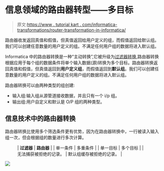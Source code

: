 # 信息领域的路由器转型——多目标

> 原文:[https://www . tutorial kart . com/informatica-transformations/router-transformation-in-informatica/](https://www.tutorialkart.com/informatica-transformations/router-transformation-in-informatica/)

路由器收发返回真值和假值，但真值返回给用户定义的组，而假值返回给默认组。我们可以创建任意数量的用户定义的组。不满足任何用户组的数据将进入默认组。

Informatica 中的路由器转换是一种“主动转换”,它被升级为[过滤器转换](https://www.tutorialkart.com/what-is-filter-transformation-and-how-to-use/),路由器转换根据应用于每个组的数据条件将单个输入数据(源)转换为多个目标。路由器转换返回真值和假值，但真值返回到**用户定义组**，而假值返回到**默认组**。我们可以创建任意数量的用户定义的组。不满足任何用户组的数据将进入默认组。

路由器转换可以由两种类型的组创建:

*   输入组:输入组从源管道接收数据，并且只有一个 i/p 组。
*   输出组:用户自定义和默认是 O/P 组的两种类型。

## 信息技术中的路由器转换

路由器转换比使用多个筛选条件更有优势，因为在路由器转换中，一行被读入输入组一次，但会根据组的数量进行多次计算。

<figure class="wp-block-table">

| **过滤器** | **路由器** |
| 单一条件 | 多重条件 |
| 单一目标 | 多个目标 |
| 无法捕获被拒绝的记录。 | 默认组缓存被拒绝的记录。 |

</figure>

[![](../Images/925da31b32d6bc3827932f6c8afb11bb.png)](https://www.tutorialkart.com/)